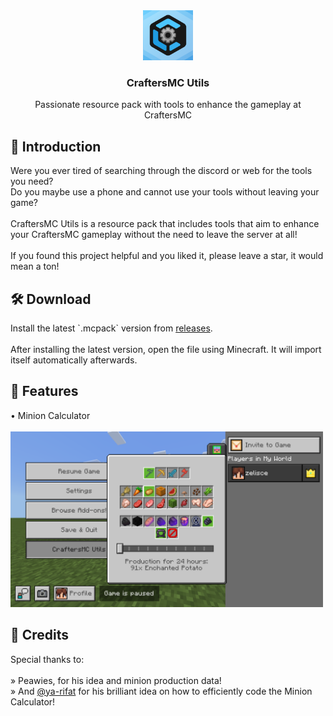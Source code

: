 <div align="center">
  
<img src="pack_icon.png" alt="Logo" width="80" height="80">

<h3>CraftersMC Utils</h3>

<p>
  Passionate resource pack with tools to enhance the gameplay at CraftersMC
</p>

<div align="left">

<h2>📖 Introduction</h1>
Were you ever tired of searching through the discord or web for the tools you need?<br>
Do you maybe use a phone and cannot use your tools without leaving your game?<br><br>
CraftersMC Utils is a resource pack that includes tools that aim to enhance your CraftersMC gameplay without the need to leave the server at all!<br><br>
If you found this project helpful and you liked it, please leave a star, it would mean a ton!

<h2>🛠️ Download</h2>
Install the latest `.mcpack` version from <a href="https://github.com/zelisce/CraftersMC-Minion-Calculator/releases/latest">releases</a>.<br><br>
After installing the latest version, open the file using Minecraft. It will import itself automatically afterwards.

<h2>🎯 Features</h1>
• Minion Calculator<br><br>
<img src="assets/minion_calculator_example_1.png" alt="Minion Calculator Example" width="500">

<h2>🙌 Credits</h1>
Special thanks to:<br><br>
» Peawies, for his idea and minion production data!<br>
» And <a href="https://github.com/ya-rifat">@ya-rifat</a> for his brilliant idea on how to efficiently code the Minion Calculator!
